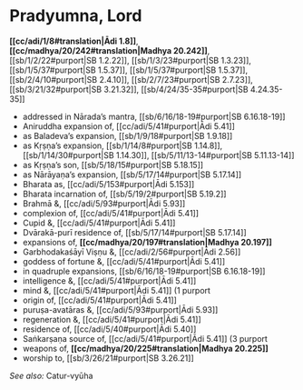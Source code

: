 # Pradyumna, Lord

**[[cc/adi/1/8#translation|Ādi 1.8]]**, **[[cc/madhya/20/242#translation|Madhya 20.242]]**, [[sb/1/2/22#purport|SB 1.2.22]], [[sb/1/3/23#purport|SB 1.3.23]], [[sb/1/5/37#purport|SB 1.5.37]], [[sb/1/5/37#purport|SB 1.5.37]], [[sb/2/4/10#purport|SB 2.4.10]], [[sb/2/7/23#purport|SB 2.7.23]], [[sb/3/21/32#purport|SB 3.21.32]], [[sb/4/24/35-35#purport|SB 4.24.35-35]]

* addressed in Nārada’s mantra, [[sb/6/16/18-19#purport|SB 6.16.18-19]]
* Aniruddha expansion of, [[cc/adi/5/41#purport|Ādi 5.41]]
* as Baladeva’s expansion, [[sb/1/9/18#purport|SB 1.9.18]]
* as Kṛṣṇa’s expansion, [[sb/1/14/8#purport|SB 1.14.8]], [[sb/1/14/30#purport|SB 1.14.30]], [[sb/5/11/13-14#purport|SB 5.11.13-14]]
* as Kṛṣṇa’s son, [[sb/5/18/15#purport|SB 5.18.15]]
* as Nārāyaṇa’s expansion, [[sb/5/17/14#purport|SB 5.17.14]]
* Bharata as, [[cc/adi/5/153#purport|Ādi 5.153]]
* Bharata incarnation of, [[sb/5/19/2#purport|SB 5.19.2]]
* Brahmā &, [[cc/adi/5/93#purport|Ādi 5.93]]
* complexion of, [[cc/adi/5/41#purport|Ādi 5.41]]
* Cupid &, [[cc/adi/5/41#purport|Ādi 5.41]]
* Dvārakā-purī residence of, [[sb/5/17/14#purport|SB 5.17.14]]
* expansions of, **[[cc/madhya/20/197#translation|Madhya 20.197]]**
* Garbhodakaśāyī Viṣṇu &, [[cc/adi/2/56#purport|Ādi 2.56]]
* goddess of fortune &, [[cc/adi/5/41#purport|Ādi 5.41]]
* in quadruple expansions, [[sb/6/16/18-19#purport|SB 6.16.18-19]]
* intelligence &, [[cc/adi/5/41#purport|Ādi 5.41]]
* mind &, [[cc/adi/5/41#purport|Ādi 5.41]] (1 purport
* origin of, [[cc/adi/5/41#purport|Ādi 5.41]]
* puruṣa-avatāras &, [[cc/adi/5/93#purport|Ādi 5.93]]
* regeneration &, [[cc/adi/5/41#purport|Ādi 5.41]]
* residence of, [[cc/adi/5/40#purport|Ādi 5.40]]
* Saṅkarṣaṇa source of, [[cc/adi/5/41#purport|Ādi 5.41]] (3 purport
* weapons of, **[[cc/madhya/20/225#translation|Madhya 20.225]]**
* worship to, [[sb/3/26/21#purport|SB 3.26.21]]

*See also:* Catur-vyūha

